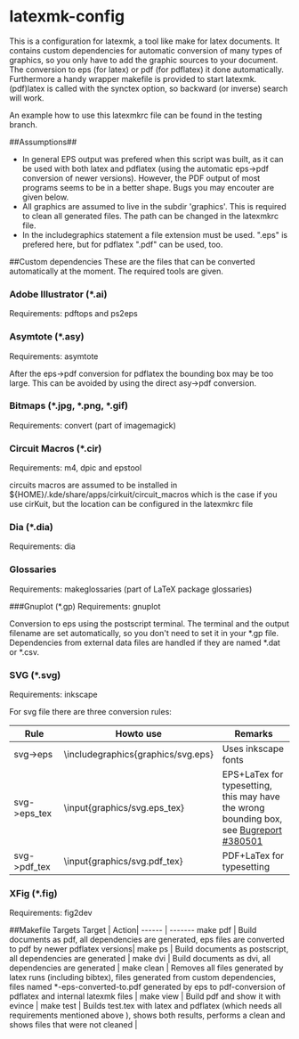 latexmk-config
==============

This is a configuration for latexmk, a tool like make for latex documents.
It contains custom dependencies for automatic conversion of many types of graphics, so you only have to add the graphic sources to your document. The conversion to eps (for latex) or pdf (for pdflatex) it done automatically.
Furthermore a handy wrapper makefile is provided to start latexmk.
(pdf)latex is called with the synctex option, so backward (or inverse) search will work.

An example how to use this latexmkrc file can be found in the testing branch.

##Assumptions##
- In general EPS output was prefered when this script was built, as it can be used with both latex and pdflatex (using the automatic eps->pdf conversion of newer versions). However, the PDF output of most programs seems to be in a better shape. Bugs you may encouter are given below.
- All graphics are assumed to live in the subdir 'graphics'. This is required to clean all generated files. The path can be changed in the latexmkrc file.
- In the includegraphics statement a file extension must be used. ".eps" is prefered here, but for pdflatex ".pdf" can be used, too. 


##Custom dependencies
These are the files that can be converted automatically at the moment. The required tools are given.

### Adobe Illustrator (*.ai)
Requirements: pdftops and ps2eps

### Asymtote (*.asy)
Requirements: asymtote

After the eps->pdf conversion for pdflatex the bounding box may be too large. This can be avoided by using the direct asy->pdf conversion.

### Bitmaps (*.jpg, *.png, *.gif)
Requirements: convert (part of imagemagick)

### Circuit Macros (*.cir)
Requirements: m4, dpic and epstool

circuits macros are assumed to be installed in ${HOME}/.kde/share/apps/cirkuit/circuit_macros which is the case if you use cirKuit, but the location can be configured in the latexmkrc file

### Dia (*.dia)
Requirements: dia

### Glossaries
Requirements: makeglossaries (part of LaTeX package glossaries)

###Gnuplot (*.gp)
Requirements: gnuplot

Conversion to eps using the postscript terminal. The terminal and the output filename are set automatically, so you don't need to set it in your *.gp file. Dependencies from external data files are handled if they are named *.dat or *.csv.


### SVG (*.svg)
Requirements: inkscape

For svg file there are three conversion rules:

| Rule | Howto use | Remarks |
--- | --- | ---
| svg->eps | \includegraphics{graphics/svg.eps} | Uses inkscape fonts
| svg->eps_tex | \input{graphics/svg.eps_tex} | EPS+LaTex for typesetting, this may have the wrong bounding box, see [Bugreport #380501](https://bugs.launchpad.net/inkscape/+bug/380501) |
| svg->pdf_tex | \input{graphics/svg.pdf_tex} | PDF+LaTex for typesetting |

### XFig (*.fig)
Requirements: fig2dev


##Makefile Targets
Target | Action|
------ | -------
make pdf | Build documents as pdf, all dependencies are generated, eps files are converted to pdf by newer pdflatex versions|
make ps | Build documents as postscript, all dependencies are generated |
make dvi | Build documents as dvi, all dependencies are generated |
make clean | Removes all files generated by latex runs (including bibtex), files generated from custom dependencies, files named *-eps-converted-to.pdf generated by eps to pdf-conversion of pdflatex and internal latexmk files |
make view | Build pdf and show it with evince |
make test | Builds test.tex with latex and pdflatex (which needs all requirements mentioned above ), shows both results, performs a clean and shows files that were not cleaned |







